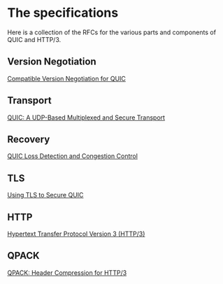 # The specifications

Here is a collection of the RFCs for the various parts and
components of QUIC and HTTP/3.

## Version Negotiation

[Compatible Version Negotiation for QUIC](https://datatracker.ietf.org/doc/html/rfc9368)

## Transport

[QUIC: A UDP-Based Multiplexed and Secure Transport](https://datatracker.ietf.org/doc/html/rfc9000)

## Recovery

[QUIC Loss Detection and Congestion Control](https://datatracker.ietf.org/doc/html/rfc9002)

## TLS

[Using TLS to Secure QUIC](https://datatracker.ietf.org/doc/html/rfc9001)

## HTTP

[Hypertext Transfer Protocol Version 3 (HTTP/3)](https://datatracker.ietf.org/doc/html/rfc9114)

## QPACK

[QPACK: Header Compression for HTTP/3](https://datatracker.ietf.org/doc/html/rfc9204)
